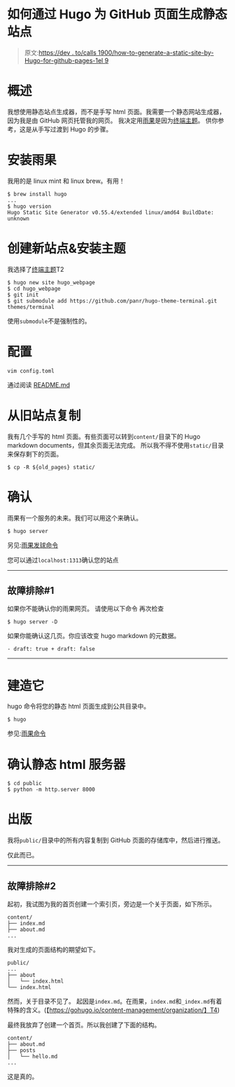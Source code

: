 # 如何通过 Hugo 为 GitHub 页面生成静态站点

> 原文:[https://dev . to/calls 1900/how-to-generate-a-static-site-by-Hugo-for-github-pages-1el 9](https://dev.to/callas1900/how-to-generate-a-static-site-by-hugo-for-github-pages-1el9)

# [](#outline)概述

我想使用静态站点生成器，而不是手写 html 页面。我需要一个静态网站生成器，因为我是由 GitHub 网页托管我的网页。
我决定用[雨果](https://gohugo.io/)是因为[终端主题](https://themes.gohugo.io/hugo-theme-terminal/)。
供你参考，这是从手写过渡到 Hugo 的步骤。

# [](#install-hugo)安装雨果

我用的是 linux mint 和 linux brew。有用！

```
$ brew install hugo
...
$ hugo version
Hugo Static Site Generator v0.55.4/extended linux/amd64 BuildDate: unknown 
```

# [](#create-a-new-site-amp-install-a-theme)创建新站点&安装主题

我选择了[终端主题](https://themes.gohugo.io/hugo-theme-terminal/)T2

```
$ hugo new site hugo_webpage
$ cd hugo_webpage
$ git init
$ git submodule add https://github.com/panr/hugo-theme-terminal.git themes/terminal 
```

使用`submodule`不是强制性的。

# [](#configuration)配置

```
vim config.toml 
```

通过阅读 [README.md](https://github.com/panr/hugo-theme-terminal/blob/master/README.md#how-to-configure)

# [](#copy-from-old-site)从旧站点复制

我有几个手写的 html 页面。有些页面可以转到`content/`目录下的 Hugo markdown documents，但其余页面无法完成。
所以我不得不使用`static/`目录来保存剩下的页面。

```
$ cp -R ${old_pages} static/ 
```

# [](#confirmation)确认

雨果有一个服务的未来。我们可以用这个来确认。

```
$ hugo server 
```

另见:[雨果发球命令](https://gohugo.io/commands/hugo_server/)

您可以通过`localhost:1313`确认您的站点

* * *

## [](#trouble-shooting1)故障排除#1

如果你不能确认你的雨果网页。
请使用以下命令
再次检查

```
$ hugo server -D 
```

如果你能确认这几页。你应该改变 hugo markdown 的元数据。

```
- draft: true + draft: false 
```

* * *

# [](#build-it)建造它

hugo 命令将您的静态 html 页面生成到公共目录中。

```
$ hugo 
```

参见:[雨果命令](https://gohugo.io/commands/hugo/)

# [](#confirm-static-html-server)确认静态 html 服务器

```
$ cd public
$ python -m http.server 8000 
```

# [](#publishing)出版

我将`public/`目录中的所有内容复制到 GitHub 页面的存储库中，然后进行推送。

仅此而已。

* * *

## [](#trouble-shooting2)故障排除#2

起初，我试图为我的首页创建一个索引页，旁边是一个关于页面，如下所示。

```
content/
├── index.md
├── about.md
... 
```

我对生成的页面结构的期望如下。

```
public/
...
├── about
│   └── index.html
└── index.html 
```

然而，关于目录不见了。
起因是`index.md`。在雨果，`index.md`和`_index.md`有着特殊的含义。(【https://gohugo.io/content-management/organization/】T4)

最终我放弃了创建一个首页。所以我创建了下面的结构。

```
content/
├── about.md
├── posts
│   └── hello.md
... 
```

这是真的。